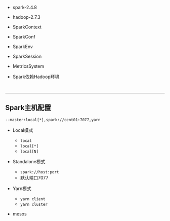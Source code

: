 

- spark-2.4.8
- hadoop-2.7.3

- SparkContext
- SparkConf
- SparkEnv
- SparkSession


- MetricsSystem


- Spark依赖Hadoop环境

```scala



```



---
## Spark主机配置

```sh
--master:local[*],spark://cent01:7077,yarn
```

- Local模式
    - `local`
    - `local[*]`
    - `local[N]`
- Standalone模式
    - `spark://host:port`
    - 默认端口7077
- Yarn模式
    - `yarn client`
    - `yarn cluster`


- mesos
